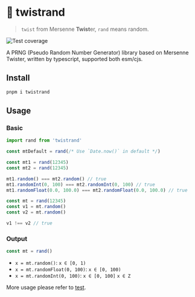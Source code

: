 # 🌱 twistrand

> `twist` from Mersenne **Twist**er, `rand` means random.

<img src="https://img.shields.io/badge/coverage-100%25-gold" alt="Test coverage" title="test coverage" >

A PRNG (Pseudo Random Number Generator) library based on Mersenne Twister, written by typescript, supported both esm/cjs.

## Install

```sh
pnpm i twistrand
```

## Usage

### Basic

```js
import rand from 'twistrand'

const mtDefault = rand(/* Use `Date.now()` in default */)

const mt1 = rand(12345)
const mt2 = rand(12345)

mt1.random() === mt2.random() // true
mt1.randomInt(0, 100) === mt2.randomInt(0, 100) // true
mt1.randomFloat(0.0, 100.0) === mt2.randomFloat(0.0, 100.0) // true

const mt = rand(12345)
const v1 = mt.random()
const v2 = mt.random()

v1 !== v2 // true
```

### Output

```js
const mt = rand()
```

- `x = mt.random()`: `x ∈ [0, 1)`
- `x = mt.randomFloat(0, 100)`: `x ∈ [0, 100)`
- `x = mt.randomInt(0, 100)`: `x ∈ [0, 100]` `x ∈ Z`

More usage please refer to [test](/test/).
